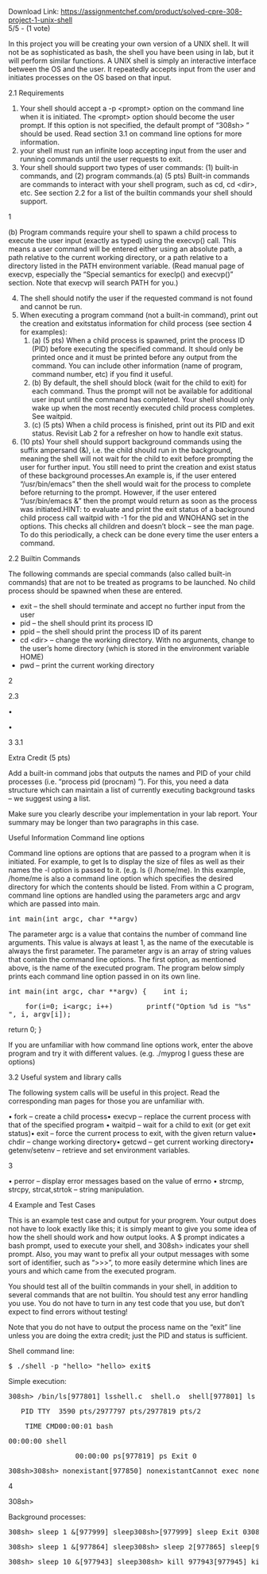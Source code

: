 Download Link: https://assignmentchef.com/product/solved-cpre-308-project-1-unix-shell
<br>
5/5 - (1 vote)




In this project you will be creating your own version of a UNIX shell. It will not be as sophisticated as bash, the shell you have been using in lab, but it will perform similar functions. A UNIX shell is simply an interactive interface between the OS and the user. It repeatedly accepts input from the user and initiates processes on the OS based on that input.

2.1 Requirements

<ol>

 <li>Your shell should accept a -p &lt;prompt&gt; option on the command line when it is initiated. The &lt;prompt&gt; option should become the user prompt. If this option is not specified, the default prompt of “308sh&gt; ” should be used. Read section 3.1 on command line options for more information.</li>

 <li>your shell must run an infinite loop accepting input from the user and running commands until the user requests to exit.</li>

 <li>Your shell should support two types of user commands: (1) built-in commands, and (2) program commands.(a) (5 pts) Built-in commands are commands to interact with your shell program, such as cd, cd &lt;dir&gt;, etc. See section 2.2 for a list of the builtin commands your shell should support.</li>

</ol>

1

(b) Program commands require your shell to spawn a child process to execute the user input (exactly as typed) using the execvp() call. This means a user command will be entered either using an absolute path, a path relative to the current working directory, or a path relative to a directory listed in the PATH environment variable. (Read manual page of execvp, especially the “Special semantics for execlp() and execvp()” section. Note that execvp will search PATH for you.)

<ol start="4">

 <li> The shell should notify the user if the requested command is not found and cannot be run.</li>

 <li>When executing a program command (not a built-in command), print out the creation and exitstatus information for child process (see section 4 for examples):

  <ol>

   <li>(a)  (5 pts) When a child process is spawned, print the process ID (PID) before executing the specified command. It should only be printed once and it must be printed before any output from the command. You can include other information (name of program, command number, etc) if you find it useful.</li>

   <li>(b)  By default, the shell should block (wait for the child to exit) for each command. Thus the prompt will not be available for additional user input until the command has completed. Your shell should only wake up when the most recently executed child process completes. See waitpid.</li>

   <li>(c)  (5 pts) When a child process is finished, print out its PID and exit status. Revisit Lab 2 for a refresher on how to handle exit status.</li>

  </ol></li>

 <li>(10 pts) Your shell should support background commands using the suffix ampersand (&amp;), i.e. the child should run in the background, meaning the shell will not wait for the child to exit before prompting the user for further input. You still need to print the creation and exist status of these background processes.An example is, if the user entered “/usr/bin/emacs” then the shell would wait for the process to complete before returning to the prompt. However, if the user entered “/usr/bin/emacs &amp;” then the prompt would return as soon as the process was initiated.HINT: to evaluate and print the exit status of a background child process call waitpid with -1 for the pid and WNOHANG set in the options. This checks all children and doesn’t block – see the man page. To do this periodically, a check can be done every time the user enters a command.</li>

</ol>

2.2 Builtin Commands

The following commands are special commands (also called built-in commands) that are not to be treated as programs to be launched. No child process should be spawned when these are entered.

<ul>

 <li>exit – the shell should terminate and accept no further input from the user</li>

 <li>pid – the shell should print its process ID</li>

 <li>ppid – the shell should print the process ID of its parent</li>

 <li>cd &lt;dir&gt; – change the working directory. With no arguments, change to the user’s home directory (which is stored in the environment variable HOME)</li>

 <li>pwd – print the current working directory</li>

</ul>

2

2.3

•

•

3 3.1

Extra Credit (5 pts)

Add a built-in command jobs that outputs the names and PID of your child processes (i.e. “process pid (procnam) ”). For this, you need a data structure which can maintain a list of currently executing background tasks – we suggest using a list.

Make sure you clearly describe your implementation in your lab report. Your summary may be longer than two paragraphs in this case.

Useful Information Command line options

Command line options are options that are passed to a program when it is initiated. For example, to get ls to display the size of files as well as their names the -l option is passed to it. (e.g. ls {l /home/me). In this example, /home/me is also a command line option which specifies the desired directory for which the contents should be listed. From within a C program, command line options are handled using the parameters argc and argv which are passed into main.

<pre>int main(int argc, char **argv)</pre>

The parameter argc is a value that contains the number of command line arguments. This value is always at least 1, as the name of the executable is always the first parameter. The parameter argv is an array of string values that contain the command line options. The first option, as mentioned above, is the name of the executed program. The program below simply prints each command line option passed in on its own line.

<pre>int main(int argc, char **argv) {    int i;</pre>

<pre>    for(i=0; i&lt;argc; i++)        printf("Option %d is "%s"
", i, argv[i]);</pre>

return 0; }

If you are unfamiliar with how command line options work, enter the above program and try it with different values. (e.g. ./myprog I guess these are options)

3.2 Useful system and library calls

The following system calls will be useful in this project. Read the corresponding man pages for those you are unfamiliar with.

• fork – create a child process• execvp – replace the current process with that of the specified program • waitpid – wait for a child to exit (or get exit status)• exit – force the current process to exit, with the given return value• chdir – change working directory• getcwd – get current working directory• getenv/setenv – retrieve and set environment variables.

3

• perror – display error messages based on the value of errno • strcmp, strcpy, strcat,strtok – string manipulation.

4 Example and Test Cases

This is an example test case and output for your progrem. Your output does not have to look exactly like this; it is simply meant to give you some idea of how the shell should work and how output looks. A $ prompt indicates a bash prompt, used to execute your shell, and 308sh&gt; indicates your shell prompt. Also, you may want to prefix all your output messages with some sort of identifier, such as “&gt;&gt;&gt;”, to more easily determine which lines are yours and which came from the executed program.

You should test all of the builtin commands in your shell, in addition to several commands that are not builtin. You should test any error handling you use. You do not have to turn in any test code that you use, but don’t expect to find errors without testing!

Note that you do not have to output the process name on the “exit” line unless you are doing the extra credit; just the PID and status is sufficient.

Shell command line:

<pre>$ ./shell -p "hello&gt; "hello&gt; exit$</pre>

Simple execution:

<pre>308sh&gt; /bin/ls[977801] lsshell.c  shell.o  shell[977801] ls Exit 0308sh&gt; pwd/home/danield/308/308sh&gt; cd308sh&gt; pwd/home/danield/308sh&gt; cd 308308sh&gt; pwd/home/danield/308/308sh&gt; ps[977819] ps</pre>

<pre>   PID TTY  3590 pts/2977797 pts/2977819 pts/2</pre>

<pre>    TIME CMD00:00:01 bash</pre>

<pre>00:00:00 shell</pre>

<pre>                00:00:00 ps[977819] ps Exit 0</pre>

<pre>308sh&gt;308sh&gt; nonexistant[977850] nonexistantCannot exec nonexistant: No such file or directory[977850] nonexistant Exit 255308sh&gt; test 2 = 3[978229] test[978229] test Exit 1</pre>

4

308sh&gt;

Background processes:

<pre>308sh&gt; sleep 1 &amp;[977999] sleep308sh&gt;[977999] sleep Exit 0308sh&gt;</pre>

<pre>308sh&gt; sleep 1 &amp;[977864] sleep308sh&gt; sleep 2[977865] sleep[977865] sleep Exit 0[977864] sleep Exit 0308sh&gt;</pre>

<pre>308sh&gt; sleep 10 &amp;[977943] sleep308sh&gt; kill 977943[977945] kill[977945] kill Exit 0[977943] sleep Killed (15)308sh&gt;</pre>